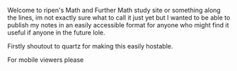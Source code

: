 Welcome to ripen's Math and Further Math study site or something along the lines, im not exactly sure what to call it just yet but I wanted to be able to publish my notes in an easily accessible format for anyone who might find it useful if anyone in the future lole.

Firstly shoutout to quartz for making this easily hostable.

For mobile viewers please 